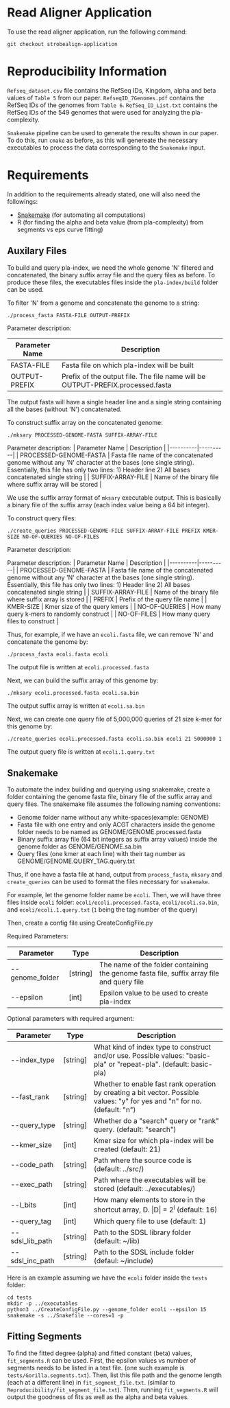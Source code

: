 # Read Aligner Application
To use the read aligner application, run the following command:
```shell
git checkout strobealign-application
```

# Reproducibility Information
`Refseq_dataset.csv` file contains the RefSeq IDs, Kingdom, alpha and beta values of `Table 5` from our paper. 
`RefseqID_7Genomes.pdf` contains the RefSeq IDs of the genomes from `Table 6`.
`RefSeq_ID_List.txt` contains the RefSeq IDs of the 549 genomes that were used for analyzing the pla-complexity.

`Snakemake` pipeline can be used to generate the results shown in our paper.
To do this, run `cmake` as before, as this will genereate the necessary executables to process the data corresponding to the `Snakemake` input.

# Requirements
In addition to the requirements already stated, one will also need the followings:
- [Snakemake](https://snakemake.readthedocs.io/en/stable/) (for automating all computations)
- R (for finding the alpha and beta value (from pla-complexity) from segments vs eps curve fitting)

## Auxilary Files
To build and query pla-index, we need the whole genome 'N' filtered and concatenated, the binary suffix array file and the query files as before. 
To produce these files, the executables files inside the `pla-index/build` folder can be used.

To filter 'N' from a genome and concatenate the genome to a string:
```
./process_fasta FASTA-FILE OUTPUT-PREFIX
```
Parameter description:

| Parameter Name | Description |
|----------|----------|
| FASTA-FILE | Fasta file on which pla-index will be built |
| OUTPUT-PREFIX | Prefix of the output file. The file name will be OUTPUT-PREFIX.processed.fasta |
The output fasta will have a single header line and a single string containing all the bases (without 'N') concatenated.

To construct suffix array on the concatenated genome:

```
./mksary PROCESSED-GENOME-FASTA SUFFIX-ARRAY-FILE
```
Parameter description:
| Parameter Name | Description |
|----------|----------|
| PROCESSED-GENOME-FASTA | Fasta file name of the concatenated genome without any 'N' character at the bases (one single string). Essentially, this file has only two lines: 1) Header line 2) All bases concatenated single string |
| SUFFIX-ARRAY-FILE | Name of the binary file where suffix array will be stored |

We use the suffix array format of `mksary` executable output. This is basically a binary file of the suffix array (each index value being a 64 bit integer).

To construct query files:
```
./create_queries PROCESSED-GENOME-FILE SUFFIX-ARRAY-FILE PREFIX KMER-SIZE NO-OF-QUERIES NO-OF-FILES
```

Parameter description:

Parameter description:
| Parameter Name | Description |
|----------|----------|
|  PROCESSED-GENOME-FASTA | Fasta file name of the concatenated genome without any 'N' character at the bases (one single string). Essentially, this file has only two lines: 1) Header line 2) All bases concatenated single string |
| SUFFIX-ARRAY-FILE | Name of the binary file where suffix array is stored |
| PREFIX | Prefix of the query file name |
| KMER-SIZE | Kmer size of the query kmers |
| NO-OF-QUERIES | How many query k-mers to randomly construct |
| NO-OF-FILES | How many query files to construct |

Thus, for example, if we have an `ecoli.fasta` file, we can remove 'N' and concatenate the genome by:
```shell
./process_fasta ecoli.fasta ecoli
```
The output file is written at `ecoli.processed.fasta`

Next, we can build the suffix array of this genome by:
```shell
./mksary ecoli.processed.fasta ecoli.sa.bin
```
The output suffix array is written at `ecoli.sa.bin`

Next, we can create one query file of 5,000,000 queries of 21 size k-mer for this genome by:
```shell
./create_queries ecoli.processed.fasta ecoli.sa.bin ecoli 21 5000000 1
```
The output query file is written at `ecoli.1.query.txt`

## Snakemake

To automate the index building and querying using snakemake, create a folder containing the genome fasta file, binary file of the suffix array and query files.
The snakemake file assumes the following naming conventions:
- Genome folder name without any white-spaces(example: GENOME)
- Fasta file with one entry and only ACGT characters inside the genome folder needs to be named as GENOME/GENOME.processed.fasta
- Binary suffix array file (64 bit integers as suffix array values) inside the genome folder as GENOME/GENOME.sa.bin
- Query files (one kmer at each line) with their tag number as GENOME/GENOME.QUERY_TAG.query.txt

Thus, if one have a fasta file at hand, output from `process_fasta`, `mksary` and `create_queries` can be used to format the files necessary for `snakemake`.

For example, let the genome folder name be `ecoli`. 
Then, we will have three files inside `ecoli` folder: `ecoli/ecoli.processed.fasta`, `ecoli/ecoli.sa.bin`, and `ecoli/ecoli.1.query.txt` (`1` being the tag number of the query)

Then, create a config file using CreateConfigFile.py

Required Parameters:

| Parameter  | Type    | Description    |
|-------------|-------------|-------------|
|--genome_folder | [string] |The name of the folder containing the genome fasta file, suffix array file and query file|
|--epsilon |  [int]   |Epsilon value to be used to create pla-index|

Optional parameters with required argument:

| Parameter  | Type    | Description    |
|-----------------|-------------|-------------|
|--index_type     |[string] | What kind of index type to construct and/or use. Possible values: "basic-pla" or "repeat-pla". (default: basic-pla)|
|--fast_rank     |[string] | Whether to enable fast rank operation by creating a bit vector. Possible values: "y" for yes and "n" for no. (default: "n")|
|--query_type | [string] | Whether do a "search" query or "rank" query. (default: "search")  |
|--kmer_size      |[int] | Kmer size for which pla-index will be created (default: 21)|
|--code_path      |[string] | Path where the source code is (default: ../src/)|
|--exec_path      |[string] | Path where the executables will be stored (default: ../executables/)|
|--l_bits         |[int]  | How many elements to store in the shortcut array, D. &#124;D&#124; = 2<sup>l</sup> (default: 16)|
|--query_tag      |[int] | Which query file to use (default: 1)|
|--sdsl_lib_path  |[string] | Path to the SDSL library folder (default: ~/lib)|
|--sdsl_inc_path  |[string] | Path to the SDSL include folder (defaul: ~/include)|

Here is an example assuming we have the `ecoli` folder inside the `tests` folder:

```
cd tests
mkdir -p ../executables
python3 ../CreateConfigFile.py --genome_folder ecoli --epsilon 15
snakemake -s ../Snakefile --cores=1 -p
```

## Fitting Segments

To find the fitted degree (alpha) and fitted constant (beta) values, `fit_segments.R` can be used.
First, the epsilon values vs number of segments needs to be listed in a text file. (one such example is `tests/Gorilla.segments.txt`).
Then, list this file path and the genome length (each at a different line) in `fit_segment_file.txt`. (similar to `Reproducibility/fit_segment_file.txt`).
Then, running `fit_segments.R` will output the goodness of fits as well as the alpha and beta values.
